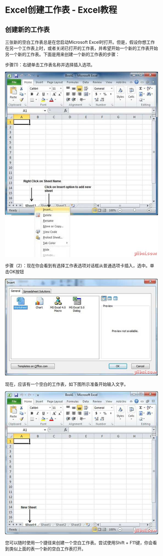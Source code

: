 # Excel创建工作表 - Excel教程

## 创建新的工作表

三张新的空白工作表总是在您启动Microsoft Excel时打开。但是，假设你想工作在另一个工作表上时，或者关闭已打开的工作表，并希望开始一个新的工作表开始另一个新的工作表。下面是用来创建一个新的工作表的步骤：

步骤(1)：右键单击工作表名称并选择插入选项。

![New Sheet](../img/214KH110-0.jpg)

步骤（2）：现在你会看到有选择工作表选项对话框从普通选项卡插入，选中。单击OK按钮

![Insert Dialog](../img/214KJX1-1.jpg)

现在，应该有一个空白的工作表，如下图所示准备开始输入文字。

![Blank Sheet](../img/214KK154-2.jpg)

您可以随时使用一个捷径来创建一个空白工作表。尝试使用Shift + F11键，你会看到类似上面的表一个新的空白工作表打开。


